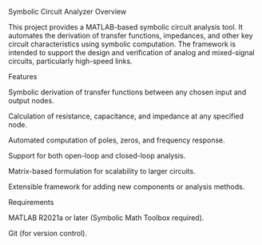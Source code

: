 Symbolic Circuit Analyzer
Overview

This project provides a MATLAB-based symbolic circuit analysis tool. It automates the derivation of transfer functions, impedances, and other key circuit characteristics using symbolic computation. The framework is intended to support the design and verification of analog and mixed-signal circuits, particularly high-speed links.

Features

Symbolic derivation of transfer functions between any chosen input and output nodes.

Calculation of resistance, capacitance, and impedance at any specified node.

Automated computation of poles, zeros, and frequency response.

Support for both open-loop and closed-loop analysis.

Matrix-based formulation for scalability to larger circuits.

Extensible framework for adding new components or analysis methods.

Requirements

MATLAB R2021a or later (Symbolic Math Toolbox required).

Git (for version control).